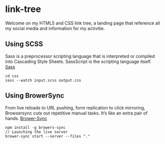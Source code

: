 # link-tree
Welcome on my HTML5 and CSS link tree, a landing page that reference all my social media and information for my activitie. 

## Using SCSS 
Sass is a preprocessor scripting language that is interpreted or compiled into Cascading Style Sheets. SassScript is the scripting language itself. [Sass](https://sass-lang.com/)
```
cd css
sass --watch input.scss output.css
```

## Using BrowerSync
From live reloads to URL pushing, form replication to click mirroring, Browsersync cuts out repetitive manual tasks. It’s like an extra pair of hands. [Brower-Sync](https://browsersync.io/)
```
npm install -g browers-sync
// Launching the live server 
brower-sync start --server --files "."
```